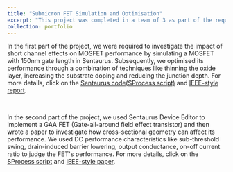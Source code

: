 ```yaml
---
title: "Submicron FET Simulation and Optimisation"
excerpt: "This project was completed in a team of 3 as part of the requirements for EE3-11 Advanced Electronic Devices."
collection: portfolio
---
```


In the first part of the project, we were required to investigate the impact of short channel effects on MOSFET performance by simulating a MOSFET with 150nm gate length in Sentaurus. 
Subsequently, we optimised its performance through a combination of techniques like thinning the oxide layer, increasing the substrate doping and reducing the junction depth. 
For more details, click on the [Sentaurus code(SProcess script)](https://github.com/giraffe-zhang/AED_2019/tree/master/CW1) and [IEEE-style report](http://giraffe-zhang.github.io/files/AED_REPORT_1.pdf).

​

In the second part of the project, we used Sentaurus Device Editor to implement a GAA FET (Gate-all-around field effect transistor) and then wrote a paper to investigate how cross-sectional geometry can affect its performance. 
We used DC performance characteristics like sub-threshold swing, drain-induced barrier lowering, output conductance, on-off current ratio to judge the FET's performance. 
For more details, click on the [SProcess script](https://github.com/giraffe-zhang/AED_2019/tree/master/CW2) and [IEEE-style paper](http://giraffe-zhang.github.io/files/AED_REPORT_2.pdf).    


